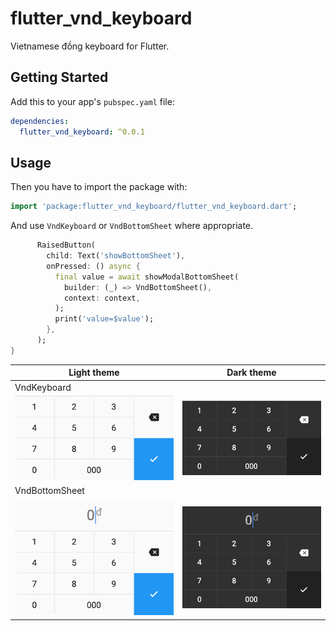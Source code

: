 # flutter_vnd_keyboard

Vietnamese đồng keyboard for Flutter.

## Getting Started

Add this to your app's `pubspec.yaml` file:

```yaml
dependencies:
  flutter_vnd_keyboard: ^0.0.1
```

## Usage

Then you have to import the package with:

```dart
import 'package:flutter_vnd_keyboard/flutter_vnd_keyboard.dart';
```

And use `VndKeyboard` or `VndBottomSheet` where appropriate.

```dart
      RaisedButton(
        child: Text('showBottomSheet'),
        onPressed: () async {
          final value = await showModalBottomSheet(
            builder: (_) => VndBottomSheet(),
            context: context,
          );
          print('value=$value');
        },
      );
}
```

| Light theme | Dark theme |
| ----------- | ---------- |
| VndKeyboard | |
| ![](./test/goldens/vnd_keyboard.phone_light.png) | ![](./test/goldens/vnd_keyboard.phone_dark.png) |
| VndBottomSheet | |
| ![](./test/goldens/vnd_bottom_sheet.phone_light.png) | ![](./test/goldens/vnd_bottom_sheet.phone_dark.png) |
